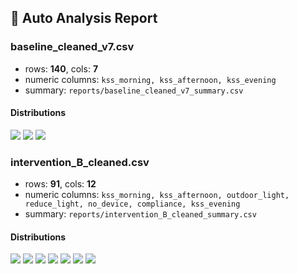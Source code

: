 ## 🧪 Auto Analysis Report

### baseline_cleaned_v7.csv
- rows: **140**, cols: **7**
- numeric columns: `kss_morning, kss_afternoon, kss_evening`
- summary: `reports/baseline_cleaned_v7_summary.csv`

#### Distributions
![](./baseline_cleaned_v7_kss_morning_hist.png)
![](./baseline_cleaned_v7_kss_afternoon_hist.png)
![](./baseline_cleaned_v7_kss_evening_hist.png)

### intervention_B_cleaned.csv
- rows: **91**, cols: **12**
- numeric columns: `kss_morning, kss_afternoon, outdoor_light, reduce_light, no_device, compliance, kss_evening`
- summary: `reports/intervention_B_cleaned_summary.csv`

#### Distributions
![](./intervention_B_cleaned_kss_morning_hist.png)
![](./intervention_B_cleaned_kss_afternoon_hist.png)
![](./intervention_B_cleaned_outdoor_light_hist.png)
![](./intervention_B_cleaned_reduce_light_hist.png)
![](./intervention_B_cleaned_no_device_hist.png)
![](./intervention_B_cleaned_compliance_hist.png)
![](./intervention_B_cleaned_kss_evening_hist.png)